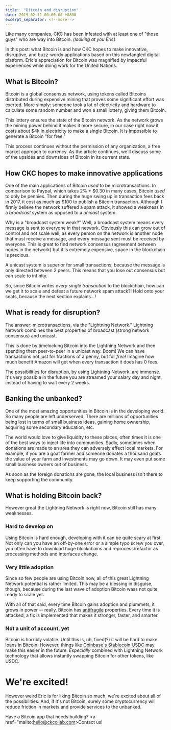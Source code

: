 ```yaml
---
title:  "Bitcoin and disruption"
date: 2019-02-11 00:00:00 +0800
excerpt_separator: <!--more-->
---
```


Like many companies, CKC has been infested with at least one of "those guys" who are way into Bitcoin. _(looking at you Eric)_

In this post: what Bitcoin is and how CKC hopes to make innovative, disruptive, and buzz-wordy applications
based on this newfangled digital platform. Eric's appreciation for Bitcoin was magnified by impactful experiences while doing work
for the United Nations.

<!--more-->


## What is Bitcoin?

Bitcoin is a global consensus network, using tokens called Bitcoins distributed during expensive mining that proves some significant
effort was exerted. More simply: someone took a lot of electricity and hardware to calculate some random number and won a small lottery,
giving them Bitcoin.

This lottery ensures the state of the Bitcoin network. As the network grows the mining power behind it makes it more secure, in our case
right now it costs about $4k in electricity to make a single Bitcoin. It is impossible to generate a Bitcoin "for free."

This process continues without the permission of any organization, a free market approach to currency. As the article continues, we'll discuss
some of the upsides and downsides of Bitcoin in its current state.


## How CKC hopes to make innovative applications


One of the main applications of Bitcoin _used_ to be microtransactions. In comparison to Paypal, which takes 2% + $0.30 in many cases, Bitcoin
_used_ to only be pennies. Then during the huge swing up in transaction fees back in 2017, it cost as much as $100 to publish a Bitcoin
transaction. Although I firmly believe the network suffered a spam attack, it showed a weakness in a _broadcast_ system as opposed to a _unicast_
system.

Why is a "broadcast system weak?" Well, a broadcast system means every message is sent to everyone in that network. Obviously this can grow out of
control and not scale well, as every person on the network is another node that must receive a message, and every message sent must be received
by everyone. This is great to find network consensus (agreement between nodes in the network) but it is extremely expensive, space in the blockchain
is precious.

A unicast system is superior for small transactions, because the message is only directed between 2 peers. This means that you lose out consensus
but can scale to infinity.

So, since Bitcoin writes _every single transaction_ to the blockchain, how can we get it to scale and defeat a future network spam attack?! Hold
onto your seats, because the next section explains...!


## What is ready for disruption?

The answer: microtransactions, via the "Lightning Network." Lightning Network combines the best properties of broadcast (strong network consensus) and unicast.


This is done by timelocking Bitcoin into the Lightning Network and then spending them peer-to-peer in a unicast way. Boom! We can have transactions
not just for fractions of a penny, but for _free!_ Imagine how much benefit Amazon will get when every transaction it does has 0 fees.

The possibilities for disruption, by using Lightning Network, are immense. It's very possible in the future you are streamed your salary
day and night, instead of having to wait every 2 weeks.


## Banking the unbanked?

One of the most amazing opportunities in Bitcoin is in the developing world. So many people are left underserved. There are millions of opportunities
being lost in terms of small business ideas, gaining home ownership, acquiring some secondary education, etc.

The world would love to give liquidity to these places, often times it is one of the best ways to inject life into communities. Sadly, sometimes
when donations are made to an area they can adversely effect local markets. For example, if you are a goat farmer and someone donates a thousand
goats the value of your farm and investments may go down. It may even put some small business owners out of business.

As soon as the foreign donations are gone, the local business isn't there to keep supporting the community.



## What is holding Bitcoin back?

However great the Lightning Network is right now, Bitcoin still has many weaknesses.

### Hard to develop on

Using Bitcoin is hard enough, developing with it can be quite scary at first. Not only can you have an off-by-one error or a simple typo screw you
over, you often have to download huge blockchains and reprocess/refactor as processing methods and interfaces change.

### Very little adoption

Since so few people are using Bitcoin now, all of this great Lightning Network potential is rather limited. This may be a blessing in disguise, though,
because during the last wave of adoption Bitcoin wass not quite ready to scale yet.

With all of that said, every time Bitcoin gains adoption and plummets, it grows in power -- really. Bitcoin has
[antifragile](https://en.wikipedia.org/wiki/Antifragile) properties. Every time it is attacked, a fix is implemented that makes it stronger, faster,
and smarter.

### Not a unit of account, yet

Bitcoin is horribly volatile. Until this is, uh, fixed(?) it will be hard to make loans in Bitcoin. However, things like
[Coinbase's Stablecoin USDC](https://www.coinbase.com/usdc) may make this easier in the future. _Especially_ combined with Lightning Network
technology that allows instantly swapping Bitcoin for other tokens, like USDC.


# We're excited!

However weird Eric is for liking Bitcoin so much, we're excited about all of the possibilities. And, if it's not Bitcoin, surely some
cryptocurrency will reduce friction in markets and provide services to the unbanked.

Have a Bitcoin app that needs building? <a href="mailto:hello@ckcollab.com>Contact us!</a>